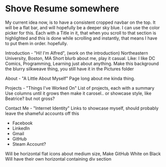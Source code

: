 # Shove Resume somewhere #

My current idea now, is to have a consistent cropped navbar on the top. It will be a flat bar, and will hopefully be a  deeper sky blue. I can use the color picker for this. Each with a Title in it, that when you scroll to that section is highlighted and this is done while scrolling and instantly, that means I have to put them in order. hopefully.

Introduction - "Hi! I'm Alfred", (work on the introduction)
Northeastern University, Boston, MA
Short blurb about me, play it casual. Like: I like DC Comics, Programming, Learning just about anything.
Make this background the blurry silkweave thing, you still have it in the Pictures folder

About - "A Little About Myself" Page long about me kinda thing.

Projects - "Things I've Worked On" List of projects, each with a summary 
Use columns until it grows then make it carosel.. or showcase style, like Beatrice? but not gross?

Contact Me - "Internet Identity" Links to showcase myself, should probably leave the shameful accounts off this
* Facebook
* LinkedIn
* Gmail
* GitHub
* Steam Account?

Will be horizontal flat icons about medium size, Make GitHub White on Black
Will have their own horizontal containing div section

